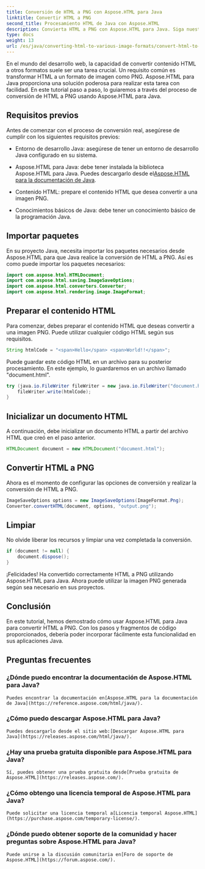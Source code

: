 ```yaml
---
title: Conversión de HTML a PNG con Aspose.HTML para Java
linktitle: Convertir HTML a PNG
second_title: Procesamiento HTML de Java con Aspose.HTML
description: Convierta HTML a PNG con Aspose.HTML para Java. Siga nuestra guía paso a paso para una fácil conversión de HTML a PNG. ¡Empiece hoy!
type: docs
weight: 13
url: /es/java/converting-html-to-various-image-formats/convert-html-to-png/
---
```


En el mundo del desarrollo web, la capacidad de convertir contenido HTML a otros formatos suele ser una tarea crucial. Un requisito común es transformar HTML a un formato de imagen como PNG. Aspose.HTML para Java proporciona una solución poderosa para realizar esta tarea con facilidad. En este tutorial paso a paso, lo guiaremos a través del proceso de conversión de HTML a PNG usando Aspose.HTML para Java.

## Requisitos previos

Antes de comenzar con el proceso de conversión real, asegúrese de cumplir con los siguientes requisitos previos:

- Entorno de desarrollo Java: asegúrese de tener un entorno de desarrollo Java configurado en su sistema.

-  Aspose.HTML para Java: debe tener instalada la biblioteca Aspose.HTML para Java. Puedes descargarlo desde el[Aspose.HTML para la documentación de Java](https://reference.aspose.com/html/java/).

- Contenido HTML: prepare el contenido HTML que desea convertir a una imagen PNG.

- Conocimientos básicos de Java: debe tener un conocimiento básico de la programación Java.

## Importar paquetes

En su proyecto Java, necesita importar los paquetes necesarios desde Aspose.HTML para que Java realice la conversión de HTML a PNG. Así es como puede importar los paquetes necesarios:

```java
import com.aspose.html.HTMLDocument;
import com.aspose.html.saving.ImageSaveOptions;
import com.aspose.html.converters.Converter;
import com.aspose.html.rendering.image.ImageFormat;
```

## Preparar el contenido HTML

Para comenzar, debes preparar el contenido HTML que deseas convertir a una imagen PNG. Puede utilizar cualquier código HTML según sus requisitos.

```java
String htmlCode = "<span>Hello</span> <span>World!!</span>";
```

Puede guardar este código HTML en un archivo para su posterior procesamiento. En este ejemplo, lo guardaremos en un archivo llamado "document.html".

```java
try (java.io.FileWriter fileWriter = new java.io.FileWriter("document.html")) {
    fileWriter.write(htmlCode);
}
```

## Inicializar un documento HTML

A continuación, debe inicializar un documento HTML a partir del archivo HTML que creó en el paso anterior.

```java
HTMLDocument document = new HTMLDocument("document.html");
```

## Convertir HTML a PNG

Ahora es el momento de configurar las opciones de conversión y realizar la conversión de HTML a PNG.

```java
ImageSaveOptions options = new ImageSaveOptions(ImageFormat.Png);
Converter.convertHTML(document, options, "output.png");
```

## Limpiar

No olvide liberar los recursos y limpiar una vez completada la conversión.

```java
if (document != null) {
    document.dispose();
}
```

¡Felicidades! Ha convertido correctamente HTML a PNG utilizando Aspose.HTML para Java. Ahora puede utilizar la imagen PNG generada según sea necesario en sus proyectos.

## Conclusión

En este tutorial, hemos demostrado cómo usar Aspose.HTML para Java para convertir HTML a PNG. Con los pasos y fragmentos de código proporcionados, debería poder incorporar fácilmente esta funcionalidad en sus aplicaciones Java.

## Preguntas frecuentes

### ¿Dónde puedo encontrar la documentación de Aspose.HTML para Java?
    Puedes encontrar la documentación en[Aspose.HTML para la documentación de Java](https://reference.aspose.com/html/java/).

### ¿Cómo puedo descargar Aspose.HTML para Java?
    Puedes descargarlo desde el sitio web:[Descargar Aspose.HTML para Java](https://releases.aspose.com/html/java/).

### ¿Hay una prueba gratuita disponible para Aspose.HTML para Java?
    Sí, puedes obtener una prueba gratuita desde[Prueba gratuita de Aspose.HTML](https://releases.aspose.com/).

### ¿Cómo obtengo una licencia temporal de Aspose.HTML para Java?
    Puede solicitar una licencia temporal a[Licencia temporal Aspose.HTML](https://purchase.aspose.com/temporary-license/).

### ¿Dónde puedo obtener soporte de la comunidad y hacer preguntas sobre Aspose.HTML para Java?
    Puede unirse a la discusión comunitaria en[Foro de soporte de Aspose.HTML](https://forum.aspose.com/).